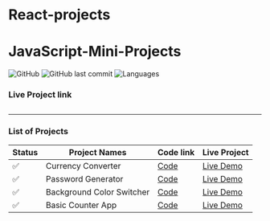 # React-projects

# JavaScript-Mini-Projects

![GitHub](https://img.shields.io/github/license/mohitkhedkar/react-projects?style=for-the-badge)
![GitHub last commit](https://img.shields.io/github/last-commit/mohitkhedkar/react-projects?style=for-the-badge)
![Languages](https://img.shields.io/github/languages/count/mohitkhedkar/react-projects?style=for-the-badge)

### Live Project link

##

---

### List of Projects

| Status             | Project Names             | Code link                               | Live Project                                                 |
| ------------------ | ------------------------- | --------------------------------------- | ------------------------------------------------------------ |
| :white_check_mark: | Currency Converter        | [Code](./projects/04currencyRate/)      | [Live Demo](https://transcendent-gecko-081d9a.netlify.app/)  |
| :white_check_mark: | Password Generator        | [Code](./projects/03passwordGenerator/) | [Live Demo](https://phenomenal-rugelach-d31974.netlify.app/) |
| :white_check_mark: | Background Color Switcher | [Code](./projects/02backgroundChanger/) | [Live Demo](https://creative-choux-dd768a.netlify.app/)      |
| :white_check_mark: | Basic Counter App         | [Code](./projects/01counterApp/)        | [Live Demo]()                                                |
